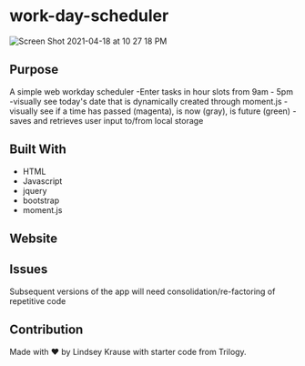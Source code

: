 # work-day-scheduler 
![Screen Shot 2021-04-18 at 10 27 18 PM](https://user-images.githubusercontent.com/79954805/115185873-8c56c480-a095-11eb-943d-10b70b11ccc1.png)

## Purpose
A simple web workday scheduler
  -Enter tasks in hour slots from 9am - 5pm
  -visually see today's date that is dynamically created through moment.js
  -visually see if a time has passed (magenta), is now (gray), is future (green)
  -saves and retrieves user input to/from local storage

## Built With
* HTML
* Javascript
* jquery
* bootstrap
* moment.js

## Website


## Issues
Subsequent versions of the app will need consolidation/re-factoring of repetitive code

## Contribution
Made with ❤️ by Lindsey Krause
with starter code from 
Trilogy. 
